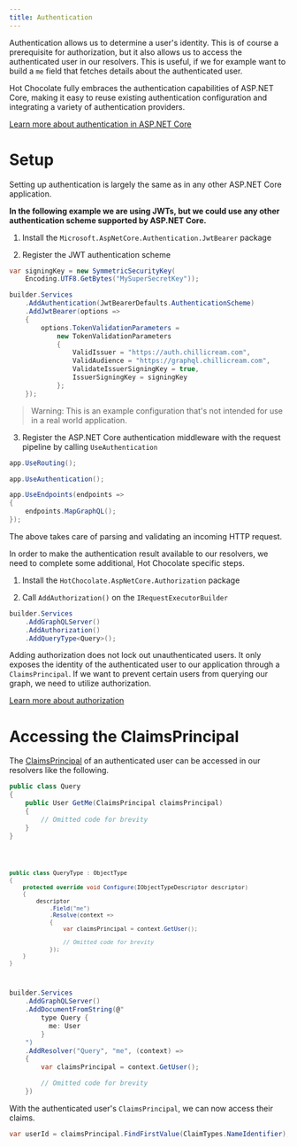 ```yaml
---
title: Authentication
---
```


Authentication allows us to determine a user's identity. This is of course a prerequisite for authorization, but it also allows us to access the authenticated user in our resolvers. This is useful, if we for example want to build a `me` field that fetches details about the authenticated user.

Hot Chocolate fully embraces the authentication capabilities of ASP.NET Core, making it easy to reuse existing authentication configuration and integrating a variety of authentication providers.

[Learn more about authentication in ASP.NET Core](https://docs.microsoft.com/aspnet/core/security/authentication)

# Setup

Setting up authentication is largely the same as in any other ASP.NET Core application.

**In the following example we are using JWTs, but we could use any other authentication scheme supported by ASP.NET Core.**

1. Install the `Microsoft.AspNetCore.Authentication.JwtBearer` package

<PackageInstallation packageName="Microsoft.AspNetCore.Authentication.JwtBearer" external />

2. Register the JWT authentication scheme

```csharp
var signingKey = new SymmetricSecurityKey(
    Encoding.UTF8.GetBytes("MySuperSecretKey"));

builder.Services
    .AddAuthentication(JwtBearerDefaults.AuthenticationScheme)
    .AddJwtBearer(options =>
    {
        options.TokenValidationParameters =
            new TokenValidationParameters
            {
                ValidIssuer = "https://auth.chillicream.com",
                ValidAudience = "https://graphql.chillicream.com",
                ValidateIssuerSigningKey = true,
                IssuerSigningKey = signingKey
            };
    });
```

> Warning: This is an example configuration that's not intended for use in a real world application.

3. Register the ASP.NET Core authentication middleware with the request pipeline by calling `UseAuthentication`

```csharp
app.UseRouting();

app.UseAuthentication();

app.UseEndpoints(endpoints =>
{
    endpoints.MapGraphQL();
});
```

The above takes care of parsing and validating an incoming HTTP request.

In order to make the authentication result available to our resolvers, we need to complete some additional, Hot Chocolate specific steps.

1. Install the `HotChocolate.AspNetCore.Authorization` package

<PackageInstallation packageName="HotChocolate.AspNetCore.Authorization" />

2. Call `AddAuthorization()` on the `IRequestExecutorBuilder`

```csharp
builder.Services
    .AddGraphQLServer()
    .AddAuthorization()
    .AddQueryType<Query>();
```

Adding authorization does not lock out unauthenticated users. It only exposes the identity of the authenticated user to our application through a `ClaimsPrincipal`. If we want to prevent certain users from querying our graph, we need to utilize authorization.

[Learn more about authorization](/docs/hotchocolate/v15/security/authorization)

# Accessing the ClaimsPrincipal

The [ClaimsPrincipal](https://docs.microsoft.com/dotnet/api/system.security.claims.claimsprincipal) of an authenticated user can be accessed in our resolvers like the following.

<ExampleTabs>
<Implementation>

```csharp
public class Query
{
    public User GetMe(ClaimsPrincipal claimsPrincipal)
    {
        // Omitted code for brevity
    }
}
```

</Implementation>
<Code>

```csharp
public class QueryType : ObjectType
{
    protected override void Configure(IObjectTypeDescriptor descriptor)
    {
        descriptor
            .Field("me")
            .Resolve(context =>
            {
                var claimsPrincipal = context.GetUser();

                // Omitted code for brevity
            });
    }
}
```

</Code>
<Schema>

```csharp
builder.Services
    .AddGraphQLServer()
    .AddDocumentFromString(@"
        type Query {
          me: User
        }
    ")
    .AddResolver("Query", "me", (context) =>
    {
        var claimsPrincipal = context.GetUser();

        // Omitted code for brevity
    })
```

</Schema>
</ExampleTabs>

With the authenticated user's `ClaimsPrincipal`, we can now access their claims.

```csharp
var userId = claimsPrincipal.FindFirstValue(ClaimTypes.NameIdentifier);
```
